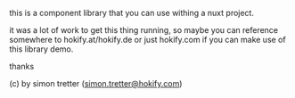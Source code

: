 this is a component library that you can use withing a nuxt project.

it was a lot of work to get this thing running, so maybe you can reference somewhere to hokify.at/hokify.de or just hokify.com
if you can make use of this library demo.

thanks

(c) by simon tretter (simon.tretter@hokify.com)
